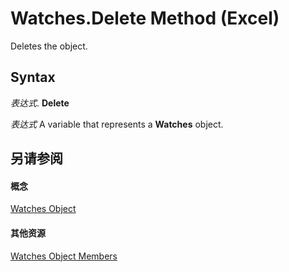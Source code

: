 
# Watches.Delete Method (Excel)

Deletes the object.


## Syntax

 _表达式_. **Delete**

 _表达式_ A variable that represents a **Watches** object.


## 另请参阅


#### 概念


[Watches Object](de403bcc-b927-90f6-75d7-9c936c7f58f7.md)
#### 其他资源


[Watches Object Members](http://msdn.microsoft.com/library/ef7ce63f-a6f5-9056-b2f8-4adce9e2c583%28Office.15%29.aspx)
